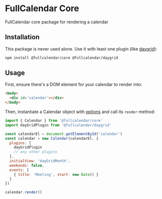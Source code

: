 
# FullCalendar Core

FullCalendar core package for rendering a calendar

## Installation

This package is never used alone. Use it with least one plugin (like [daygrid](https://fullcalendar.io/docs/month-view)):

```sh
npm install @fullcalendar/core @fullcalendar/daygrid
```

## Usage

First, ensure there's a DOM element for your calendar to render into:

```html
<body>
  <div id='calendar'></div>
</body>
```

Then, instantiate a Calendar object with [options](https://fullcalendar.io/docs#toc) and call its `render` method:

```js
import { Calendar } from '@fullcalendar/core'
import dayGridPlugin from '@fullcalendar/daygrid'

const calendarEl = document.getElementById('calendar')
const calendar = new Calendar(calendarEl, {
  plugins: [
    dayGridPlugin
    // any other plugins
  ],
  initialView: 'dayGridMonth',
  weekends: false,
  events: [
    { title: 'Meeting', start: new Date() }
  ]
})

calendar.render()
```
